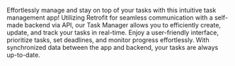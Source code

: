 Effortlessly manage and stay on top of your tasks with this intuitive task management app! Utilizing Retrofit for seamless communication with a self-made backend via API, our Task Manager allows you to efficiently create, update, and track your tasks in real-time. Enjoy a user-friendly interface, prioritize tasks, set deadlines, and monitor progress effortlessly. With synchronized data between the app and backend, your tasks are always up-to-date.
